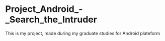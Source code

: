 # Project_Android_-_Search_the_Intruder
This is my project, made during my graduate studies for Android plateform
